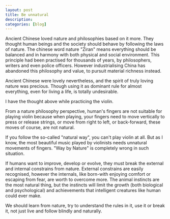```yaml
---
layout: post
title: Be unnatural
description: 
categories: [blog]
---
```


Ancient Chinese loved nature and philosophies based on it more. They thought human beings and the society should behave by following the laws of nature. The chinese word nature "Ziran" means everything should be balanced and in harmony with both physical and social environment. This principle had been practised for thousands of years, by philosophers, writers and even police officers. However industrialising China has abandoned this philosophy and value, to pursuit material richness instead.

Ancient Chinese were lovely nevertheless, and the spirit of truly loving nature was precious. Though using it as dominant rule for almost everything, even for living a life, is totally undesirable.

I have the thought above while practicing the violin.

From a nature philosophy perspective, human's fingers are not suitable for playing violin because when playing, your fingers need to move vertically to press or release strings, or move from right to left, or back-forward, these moves of course, are not natural.

If you follow the so-called "natural way", you can't play violin at all. But as I know, the most beautiful music played by violinists needs unnatural movements of fingers. "Way by Nature" is completely wrong in such situation.

If humans want to improve, develop or evolve, they must break the external and internal constrains from nature. External constrains are easily recognised, however the internals, like born-with enjoying comfort or escaping from fear, are worth to overcome more. The animal instincts are the most natural thing, but the instincts will limit the growth (both biological and psychological) and achievements that intelligent creatures like human could ever make.

We should learn from nature, try to understand the rules in it, use it or break it, not just live and follow blindly and naturally.
